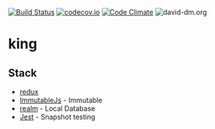 [![Build Status](https://travis-ci.org/alenoir/king.svg?branch=master)](https://travis-ci.org/alenoir/king)
[![codecov.io](http://codecov.io/github/alenoir/king/coverage.svg?branch=master)](http://codecov.io/github/alenoir/king?branch=master)
[![Code Climate](https://codeclimate.com/github/alenoir/king/badges/gpa.svg)](https://codeclimate.com/github/alenoir/king)
![david-dm.org](https://david-dm.org/alenoir/king.svg)

# king

## Stack

* [redux](https://github.com/reactjs/redux)
* [ImmutableJs](https://github.com/facebook/immutable-js) - Immutable
* [realm](https://github.com/realm/realm-js) - Local Database
* [Jest](https://github.com/facebook/jest) - Snapshot testing
